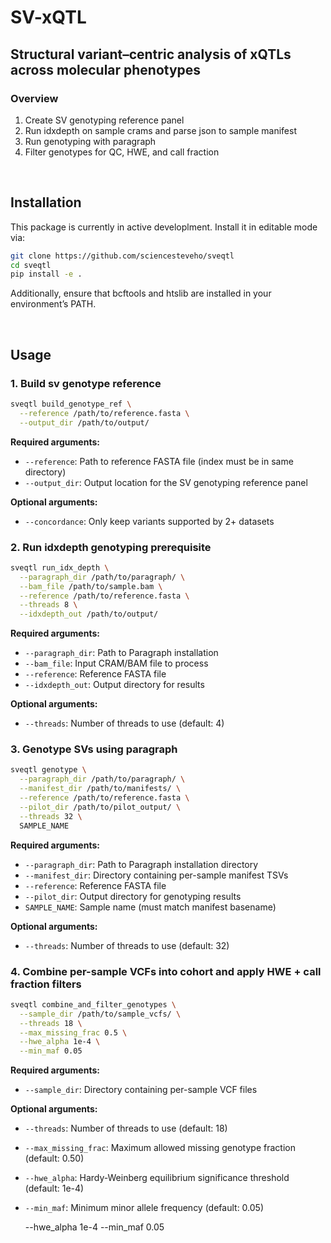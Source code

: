 # SV-xQTL

## Structural variant–centric analysis of xQTLs across molecular phenotypes

### Overview
1. Create SV genotyping reference panel
2. Run idxdepth on sample crams and parse json to sample manifest
3. Run genotyping with paragraph
4. Filter genotypes for QC, HWE, and call fraction

</br>

## Installation
This package is currently in active developlment. Install it in editable mode via:
```sh
git clone https://github.com/sciencesteveho/sveqtl
cd sveqtl
pip install -e .
```

Additionally, ensure that bcftools and htslib are installed in your environment’s PATH.

</br>

## Usage


### 1. Build sv genotype reference

```bash
sveqtl build_genotype_ref \
  --reference /path/to/reference.fasta \
  --output_dir /path/to/output/
```

**Required arguments:**

* `--reference`: Path to reference FASTA file (index must be in same directory)
* `--output_dir`: Output location for the SV genotyping reference panel

**Optional arguments:**

* `--concordance`: Only keep variants supported by 2+ datasets

### 2. Run idxdepth genotyping prerequisite

```bash
sveqtl run_idx_depth \
  --paragraph_dir /path/to/paragraph/ \
  --bam_file /path/to/sample.bam \
  --reference /path/to/reference.fasta \
  --threads 8 \
  --idxdepth_out /path/to/output/
```

**Required arguments:**

* `--paragraph_dir`: Path to Paragraph installation
* `--bam_file`: Input CRAM/BAM file to process
* `--reference`: Reference FASTA file
* `--idxdepth_out`: Output directory for results

**Optional arguments:**

* `--threads`: Number of threads to use (default: 4)

### 3. Genotype SVs using paragraph

```bash
sveqtl genotype \
  --paragraph_dir /path/to/paragraph/ \
  --manifest_dir /path/to/manifests/ \
  --reference /path/to/reference.fasta \
  --pilot_dir /path/to/pilot_output/ \
  --threads 32 \
  SAMPLE_NAME
```

**Required arguments:**

* `--paragraph_dir`: Path to Paragraph installation directory
* `--manifest_dir`: Directory containing per-sample manifest TSVs
* `--reference`: Reference FASTA file
* `--pilot_dir`: Output directory for genotyping results
* `SAMPLE_NAME`: Sample name (must match manifest basename)

**Optional arguments:**

* `--threads`: Number of threads to use (default: 32)

### 4. Combine per-sample VCFs into cohort and apply HWE + call fraction filters

```bash
sveqtl combine_and_filter_genotypes \
  --sample_dir /path/to/sample_vcfs/ \
  --threads 18 \
  --max_missing_frac 0.5 \
  --hwe_alpha 1e-4 \
  --min_maf 0.05
```

**Required arguments:**

* `--sample_dir`: Directory containing per-sample VCF files

**Optional arguments:**

* `--threads`: Number of threads to use (default: 18)
* `--max_missing_frac`: Maximum allowed missing genotype fraction (default: 0.50)
* `--hwe_alpha`: Hardy-Weinberg equilibrium significance threshold (default: 1e-4)
* `--min_maf`: Minimum minor allele frequency (default: 0.05)

  \--hwe\_alpha 1e-4&#x20;
  \--min\_maf 0.05
